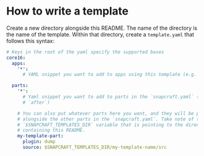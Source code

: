# How to write a template

Create a new directory alongside this README. The name of the directory is the
name of the template. Within that directory, create a `template.yaml` that
follows this syntax:

```yaml
# Keys in the root of the yaml specify the supported bases
core16:
  apps:
    '*':
      # YAML snippet you want to add to apps using this template (e.g. `plugs`)

  parts:
    '*':
      # Yaml snippet you want to add to parts in the `snapcraft.yaml` (e.g.
      # `after`)

    # You can also put whatever parts here you want, and they will be put
    # alongside the other parts in the `snapcraft.yaml`. Take note of the
    # `$SNAPCRAFT_TEMPLATES_DIR` variable that is pointing to the directory
    # containing this README.
    my-template-part:
      plugin: dump
      source: $SNAPCRAFT_TEMPLATES_DIR/my-template-name/src
  ```
